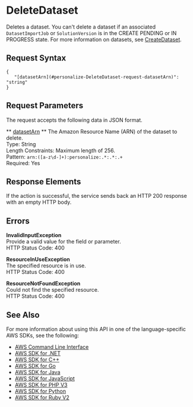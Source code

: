 # DeleteDataset<a name="API_DeleteDataset"></a>

Deletes a dataset\. You can't delete a dataset if an associated `DatasetImportJob` or `SolutionVersion` is in the CREATE PENDING or IN PROGRESS state\. For more information on datasets, see [CreateDataset](API_CreateDataset.md)\.

## Request Syntax<a name="API_DeleteDataset_RequestSyntax"></a>

```
{
   "[datasetArn](#personalize-DeleteDataset-request-datasetArn)": "string"
}
```

## Request Parameters<a name="API_DeleteDataset_RequestParameters"></a>

The request accepts the following data in JSON format\.

 ** [datasetArn](#API_DeleteDataset_RequestSyntax) **   <a name="personalize-DeleteDataset-request-datasetArn"></a>
The Amazon Resource Name \(ARN\) of the dataset to delete\.  
Type: String  
Length Constraints: Maximum length of 256\.  
Pattern: `arn:([a-z\d-]+):personalize:.*:.*:.+`   
Required: Yes

## Response Elements<a name="API_DeleteDataset_ResponseElements"></a>

If the action is successful, the service sends back an HTTP 200 response with an empty HTTP body\.

## Errors<a name="API_DeleteDataset_Errors"></a>

 **InvalidInputException**   
Provide a valid value for the field or parameter\.  
HTTP Status Code: 400

 **ResourceInUseException**   
The specified resource is in use\.  
HTTP Status Code: 400

 **ResourceNotFoundException**   
Could not find the specified resource\.  
HTTP Status Code: 400

## See Also<a name="API_DeleteDataset_SeeAlso"></a>

For more information about using this API in one of the language\-specific AWS SDKs, see the following:
+  [AWS Command Line Interface](https://docs.aws.amazon.com/goto/aws-cli/personalize-2018-05-22/DeleteDataset) 
+  [AWS SDK for \.NET](https://docs.aws.amazon.com/goto/DotNetSDKV3/personalize-2018-05-22/DeleteDataset) 
+  [AWS SDK for C\+\+](https://docs.aws.amazon.com/goto/SdkForCpp/personalize-2018-05-22/DeleteDataset) 
+  [AWS SDK for Go](https://docs.aws.amazon.com/goto/SdkForGoV1/personalize-2018-05-22/DeleteDataset) 
+  [AWS SDK for Java](https://docs.aws.amazon.com/goto/SdkForJava/personalize-2018-05-22/DeleteDataset) 
+  [AWS SDK for JavaScript](https://docs.aws.amazon.com/goto/AWSJavaScriptSDK/personalize-2018-05-22/DeleteDataset) 
+  [AWS SDK for PHP V3](https://docs.aws.amazon.com/goto/SdkForPHPV3/personalize-2018-05-22/DeleteDataset) 
+  [AWS SDK for Python](https://docs.aws.amazon.com/goto/boto3/personalize-2018-05-22/DeleteDataset) 
+  [AWS SDK for Ruby V2](https://docs.aws.amazon.com/goto/SdkForRubyV2/personalize-2018-05-22/DeleteDataset) 